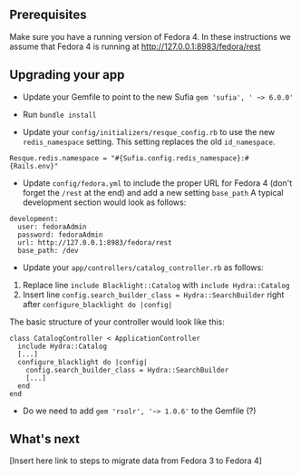 ## Prerequisites
Make sure you have a running version of Fedora 4. In these instructions we assume that Fedora 4 is running at http://127.0.0.1:8983/fedora/rest

## Upgrading your app
* Update your Gemfile to point to the new Sufia 
`gem 'sufia', ' ~> 6.0.0'`

* Run `bundle install`

* Update your `config/initializers/resque_config.rb` to use the new `redis_namespace` setting. This setting replaces the old `id_namespace`. 

```Resque.redis.namespace = "#{Sufia.config.redis_namespace}:#{Rails.env}"```

* Update `config/fedora.yml` to include the proper URL for Fedora 4 (don't forget the `/rest` at the end) and add a new setting `base_path` A typical development section would look as follows:

```
development:
  user: fedoraAdmin
  password: fedoraAdmin
  url: http://127.0.0.1:8983/fedora/rest
  base_path: /dev
```

* Update your `app/controllers/catalog_controller.rb` as follows: 

1. Replace line `include Blacklight::Catalog` with `include Hydra::Catalog`
1. Insert line `config.search_builder_class = Hydra::SearchBuilder` right after `configure_blacklight do |config|`

The basic structure of your controller would look like this: 
```
class CatalogController < ApplicationController
  include Hydra::Catalog
  [...]
  configure_blacklight do |config|
    config.search_builder_class = Hydra::SearchBuilder
    [...]
  end
end
```

* Do we need to add `gem 'rsolr', '~> 1.0.6'` to the Gemfile (?)

## What's next
[Insert here link to steps to migrate data from Fedora 3 to Fedora 4]

